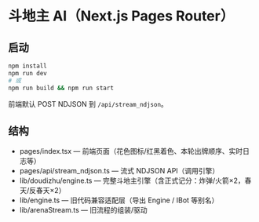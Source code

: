 
# 斗地主 AI（Next.js Pages Router）

## 启动
```bash
npm install
npm run dev
# 或
npm run build && npm run start
```
前端默认 POST NDJSON 到 `/api/stream_ndjson`。

## 结构
- pages/index.tsx — 前端页面（花色图标/红黑着色、本轮出牌顺序、实时日志等）
- pages/api/stream_ndjson.ts — 流式 NDJSON API（调用引擎）
- lib/doudizhu/engine.ts — 完整斗地主引擎（含正式记分：炸弹/火箭×2，春天/反春天×2）
- lib/engine.ts — 旧代码兼容适配层（导出 Engine / IBot 等别名）
- lib/arenaStream.ts — 旧流程的组装/驱动
